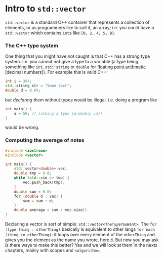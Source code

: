 # Intro to `std::vector`
`std::vector` is a standard C++ container that represents a collection of elements, or as programmers like to call it, an array; i.e. you could have a `std::vector` which contains `int`s like `[0, 2, 4, 5, 8]`.
### The C++ type system
One thing that you might have not caught is that C++ has a strong type system. I.e. you cannot not give a type to a variable (a type being something like `int`, `std::string` or `double` for [floating point arithmetic](https://en.wikipedia.org/wiki/Floating-point_arithmetic) [decimal numbers]). For example this is valid C++:
```cpp
int i = 384;
std::string str = "Some text";
double d = 0.69;
```
but _declaring_ them without types would be illegal. i.e. doing a program like
```cpp
int main() {
    a = 50; // lacking a type (probably int)
}
```
would be wrong.
### Computing the average of notes
```cpp
#include <iostream>
#include <vector>

int main() {
    std::vector<double> vec;
	double tmp = 0.0;
    while (std::cin >> tmp) {
        vec.push_back(tmp);
    }
    double sum = 0.0;
    for (double d : vec) {
        sum = sum + d;
    }
    double average = sum / vec.size()
}
```
Declaring a vector is sort of simple: `std::vector<TheTypeYouWant>`.
The `for (type thing : otherThing)` basically is equivalent to other langs `for each (thing in otherThing)`; it loops over every element of the `otherThing` and gives you the element as the name you wrote, here `d`. But now you may ask is there ways to make this better? Yes and we will look at them in the nexts chapters, mainly with scopes and `<algorithm>`.
